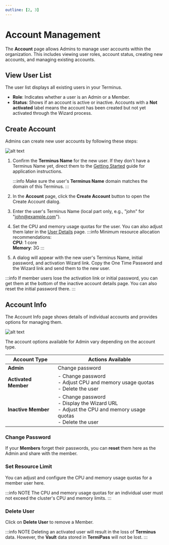 ```yaml
---
outline: [2, 3]
---
```


# Account Management

The **Account** page allows Admins to manage user accounts within the organization. This includes viewing user roles, account status, creating new accounts, and managing existing accounts.

## View User List

The user list displays all existing users in your Terminus.

- **Role**: Indicates whether a user is an Admin or a Member.
- **Status**: Shows if an account is active or inactive. Accounts with a **Not activated** label means the account has been created but not yet activated through the Wizard process.

## Create Account

Admins can create new user accounts by following these steps:

![alt text](/images/how-to/terminus/settings_create_account.png)

1. Confirm the **Terminus Name** for the new user. If they don't have a Terminus Name yet, direct them to the [Getting Started](../../../overview/introduction/getting-started.md#member) guide for application instructions.

   :::info
   Make sure the user's **Terminus Name** domain matches the domain of this Terminus.
   :::

2. In the **Account** page, click the **Create Account** button to open the Create Account dialog.  
3. Enter the user's Terminus Name (local part only, e.g., "john" for "john@example.com").
4. Set the CPU and memory usage quotas for the user. You can also adjust them later in the [User Details](#set-resource-limit) page.
    :::info
     Minimum resource allocation recommendations: <br>
      **CPU**: 1 core<br>
      **Memory**: 3G
    :::

5. A dialog will appear with the new user's Terminus Name, initial password, and activation Wizard link. Copy the One Time Password and the Wizard link and send them to the new user.

  :::info
  If member users lose the activation link or initial password, you can get them at the bottom of the inactive account details page. You can also reset the initial password there.
  :::

## Account Info

The Account Info page shows details of individual accounts and provides options for managing them.

![alt text](/images/how-to/terminus/settings_user_info.png)


The account options available for Admin vary depending on the account type.

| Account Type | Actions Available |
|-----------|---------|
| **Admin** | Change password |
| **Activated Member** | - Change password<br>- Adjust CPU and memory usage quotas<br>- Delete the user |
| **Inactive Member** | - Change password <br>- Display the Wizard URL <br>- Adjust the CPU and memory usage quotas <br>- Delete the user |

### Change Password

If your **Members** forget their passwords, you can **reset** them here as the Admin and share with the member.

### Set Resource Limit

You can adjust and configure the CPU and memory usage quotas for a member user here.

:::info NOTE
The CPU and memory usage quotas for an individual user must not exceed the cluster's CPU and memory limits.
:::

### Delete User

Click on **Delete User** to remove a Member.  

:::info NOTE
Deleting an activated user will result in the loss of **Terminus** data. However, the **Vault** data stored in **TermiPass** will not be lost.
:::
